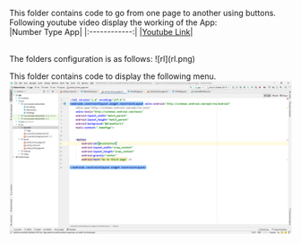 This folder contains code to go from one page to another using buttons. <br/>
Following youtube video display the working of the App: <br/>
|Number Type App|
|:------------:|
|[Youtube Link](https://youtu.be/KaTmZ-Sv-Hk)|

<br/>
The folders configuration is as follows: 
![rl](rl.png)


This folder contains code to display the following menu.<br/>
![rl](rl.png)
